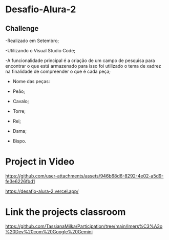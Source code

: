 # Desafio-Alura-2


## Challenge

-Realizado em Setembro;

-Utilizando o Visual Studio Code;


-A funcionalidade principal é a criação de um campo de pesquisa para encontrar o que está armazenado para isso foi utilizado o tema de xadrez
na finalidade de compreender o que é cada peça;

- Nome das peças:

- Peão;

- Cavalo;

- Torre;

- Rei;

- Dama;
  
- Bispo.


# Project in Video



https://github.com/user-attachments/assets/946b68d6-8292-4e02-a5d9-fe3e6226fbd1



https://desafio-alura-2.vercel.app/



# Link the projects classroom


https://github.com/TassianaMilka/Participation/tree/main/Imers%C3%A3o%20Dev%20com%20Google%20Gemini
